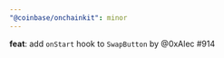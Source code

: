 ```yaml
---
"@coinbase/onchainkit": minor
---
```


**feat**: add `onStart` hook to `SwapButton` by @0xAlec #914
